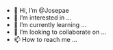 - 👋 Hi, I’m @Josepae
- 👀 I’m interested in ...
- 🌱 I’m currently learning ...
- 💞️ I’m looking to collaborate on ...
- 📫 How to reach me ...

<!---
Josepae/Josepae is a ✨ special ✨ repository because its `README.md` (this file) appears on your GitHub profile.
You can click the Preview link to take a look at your changes.
--->
